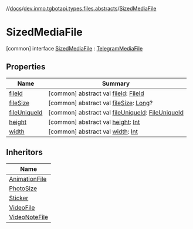 //[docs](../../../index.md)/[dev.inmo.tgbotapi.types.files.abstracts](../index.md)/[SizedMediaFile](index.md)



# SizedMediaFile  
 [common] interface [SizedMediaFile](index.md) : [TelegramMediaFile](../-telegram-media-file/index.md)   


## Properties  
  
|  Name |  Summary | 
|---|---|
| <a name="dev.inmo.tgbotapi.types.files.abstracts/SizedMediaFile/fileId/#/PointingToDeclaration/"></a>[fileId](index.md#%5Bdev.inmo.tgbotapi.types.files.abstracts%2FSizedMediaFile%2FfileId%2F%23%2FPointingToDeclaration%2F%5D%2FProperties%2F625018081)| <a name="dev.inmo.tgbotapi.types.files.abstracts/SizedMediaFile/fileId/#/PointingToDeclaration/"></a> [common] abstract val [fileId](index.md#%5Bdev.inmo.tgbotapi.types.files.abstracts%2FSizedMediaFile%2FfileId%2F%23%2FPointingToDeclaration%2F%5D%2FProperties%2F625018081): [FileId](../../dev.inmo.tgbotapi.requests.abstracts/-file-id/index.md)   <br>|
| <a name="dev.inmo.tgbotapi.types.files.abstracts/SizedMediaFile/fileSize/#/PointingToDeclaration/"></a>[fileSize](index.md#%5Bdev.inmo.tgbotapi.types.files.abstracts%2FSizedMediaFile%2FfileSize%2F%23%2FPointingToDeclaration%2F%5D%2FProperties%2F625018081)| <a name="dev.inmo.tgbotapi.types.files.abstracts/SizedMediaFile/fileSize/#/PointingToDeclaration/"></a> [common] abstract val [fileSize](index.md#%5Bdev.inmo.tgbotapi.types.files.abstracts%2FSizedMediaFile%2FfileSize%2F%23%2FPointingToDeclaration%2F%5D%2FProperties%2F625018081): [Long](https://kotlinlang.org/api/latest/jvm/stdlib/kotlin/-long/index.html)?   <br>|
| <a name="dev.inmo.tgbotapi.types.files.abstracts/SizedMediaFile/fileUniqueId/#/PointingToDeclaration/"></a>[fileUniqueId](index.md#%5Bdev.inmo.tgbotapi.types.files.abstracts%2FSizedMediaFile%2FfileUniqueId%2F%23%2FPointingToDeclaration%2F%5D%2FProperties%2F625018081)| <a name="dev.inmo.tgbotapi.types.files.abstracts/SizedMediaFile/fileUniqueId/#/PointingToDeclaration/"></a> [common] abstract val [fileUniqueId](index.md#%5Bdev.inmo.tgbotapi.types.files.abstracts%2FSizedMediaFile%2FfileUniqueId%2F%23%2FPointingToDeclaration%2F%5D%2FProperties%2F625018081): [FileUniqueId](../../dev.inmo.tgbotapi.types/index.md#%5Bdev.inmo.tgbotapi.types%2FFileUniqueId%2F%2F%2FPointingToDeclaration%2F%5D%2FClasslikes%2F625018081)   <br>|
| <a name="dev.inmo.tgbotapi.types.files.abstracts/SizedMediaFile/height/#/PointingToDeclaration/"></a>[height](height.md)| <a name="dev.inmo.tgbotapi.types.files.abstracts/SizedMediaFile/height/#/PointingToDeclaration/"></a> [common] abstract val [height](height.md): [Int](https://kotlinlang.org/api/latest/jvm/stdlib/kotlin/-int/index.html)   <br>|
| <a name="dev.inmo.tgbotapi.types.files.abstracts/SizedMediaFile/width/#/PointingToDeclaration/"></a>[width](width.md)| <a name="dev.inmo.tgbotapi.types.files.abstracts/SizedMediaFile/width/#/PointingToDeclaration/"></a> [common] abstract val [width](width.md): [Int](https://kotlinlang.org/api/latest/jvm/stdlib/kotlin/-int/index.html)   <br>|


## Inheritors  
  
|  Name | 
|---|
| <a name="dev.inmo.tgbotapi.types.files/AnimationFile///PointingToDeclaration/"></a>[AnimationFile](../../dev.inmo.tgbotapi.types.files/-animation-file/index.md)|
| <a name="dev.inmo.tgbotapi.types.files/PhotoSize///PointingToDeclaration/"></a>[PhotoSize](../../dev.inmo.tgbotapi.types.files/-photo-size/index.md)|
| <a name="dev.inmo.tgbotapi.types.files/Sticker///PointingToDeclaration/"></a>[Sticker](../../dev.inmo.tgbotapi.types.files/-sticker/index.md)|
| <a name="dev.inmo.tgbotapi.types.files/VideoFile///PointingToDeclaration/"></a>[VideoFile](../../dev.inmo.tgbotapi.types.files/-video-file/index.md)|
| <a name="dev.inmo.tgbotapi.types.files/VideoNoteFile///PointingToDeclaration/"></a>[VideoNoteFile](../../dev.inmo.tgbotapi.types.files/-video-note-file/index.md)|

